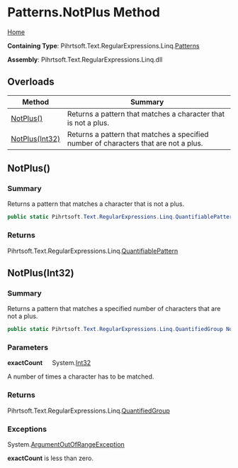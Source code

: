 # Patterns\.NotPlus Method

[Home](../../../../../../README.md)

**Containing Type**: Pihrtsoft\.Text\.RegularExpressions\.Linq\.[Patterns](../README.md)

**Assembly**: Pihrtsoft\.Text\.RegularExpressions\.Linq\.dll

## Overloads

| Method | Summary |
| ------ | ------- |
| [NotPlus()](#Pihrtsoft_Text_RegularExpressions_Linq_Patterns_NotPlus) | Returns a pattern that matches a character that is not a plus\. |
| [NotPlus(Int32)](#Pihrtsoft_Text_RegularExpressions_Linq_Patterns_NotPlus_System_Int32_) | Returns a pattern that matches a specified number of characters that are not a plus\. |

## NotPlus\(\) <a name="Pihrtsoft_Text_RegularExpressions_Linq_Patterns_NotPlus"></a>

### Summary

Returns a pattern that matches a character that is not a plus\.

```csharp
public static Pihrtsoft.Text.RegularExpressions.Linq.QuantifiablePattern NotPlus()
```

### Returns

Pihrtsoft\.Text\.RegularExpressions\.Linq\.[QuantifiablePattern](../../QuantifiablePattern/README.md)

## NotPlus\(Int32\) <a name="Pihrtsoft_Text_RegularExpressions_Linq_Patterns_NotPlus_System_Int32_"></a>

### Summary

Returns a pattern that matches a specified number of characters that are not a plus\.

```csharp
public static Pihrtsoft.Text.RegularExpressions.Linq.QuantifiedGroup NotPlus(int exactCount)
```

### Parameters

**exactCount** &emsp; System\.[Int32](https://docs.microsoft.com/en-us/dotnet/api/system.int32)

A number of times a character has to be matched\.

### Returns

Pihrtsoft\.Text\.RegularExpressions\.Linq\.[QuantifiedGroup](../../QuantifiedGroup/README.md)

### Exceptions

System\.[ArgumentOutOfRangeException](https://docs.microsoft.com/en-us/dotnet/api/system.argumentoutofrangeexception)

**exactCount** is less than zero\.

